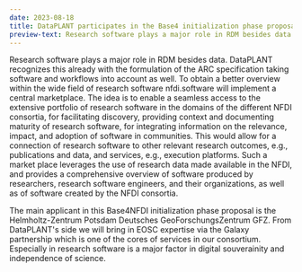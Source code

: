 ```yaml
---
date: 2023-08-18
title: DataPLANT participates in the Base4 initialization phase proposal nfdi.software
preview-text: Research software plays a major role in RDM besides data. DataPLANT  recognizes this already with the formulation of the ARC specification  taking software and workflows into account as well. To obtain a better  overview within the wide field of research software nfdi.software will  implement a central marketplace. The idea is to enable a seamless access  to the extensive portfolio of research software in the domains of the  different NFDI consortia, for facilitating discovery...
---
```


Research software plays a major role in RDM besides data. DataPLANT  recognizes this already with the formulation of the ARC specification  taking software and workflows into account as well. To obtain a better  overview within the wide field of research software nfdi.software will  implement a central marketplace. The idea is to enable a seamless access  to the extensive portfolio of research software in the domains of the  different NFDI consortia, for facilitating discovery, providing context  and documenting maturity of research software, for integrating  information on the relevance, impact, and adoption of software in  communities. This would allow for a connection of research software to  other relevant research outcomes, e.g., publications and data, and  services, e.g., execution platforms. Such a market place leverages the  use of research data made available in the NFDI, and provides a  comprehensive overview of software produced by researchers, research  software engineers, and their organizations, as well as of software  created by the NFDI consortia.    

The main applicant in this Base4NFDI initialization phase proposal is  the Helmholtz-Zentrum Potsdam Deutsches GeoForschungsZentrum GFZ. From  DataPLANT's side we will bring in EOSC expertise via the Galaxy  partnership which is one of the cores of services in our consortium.  Especially in research software is a major factor in digital  souverainity and independence of science.   





